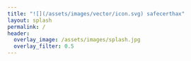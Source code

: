 ```yaml
---
title: "![](/assets/images/vector/icon.svg) safecerthax"
layout: splash
permalink: /
header:
  overlay_image: /assets/images/splash.jpg
  overlay_filter: 0.5
---
```

